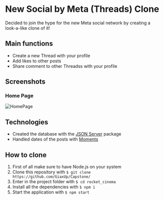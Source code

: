 # New Social by Meta (Threads) Clone

Decided to join the hype for the new Meta social network by creating a look-a-like clone of it!

## Main functions
* Create a new Thread with your profile
* Add likes to other posts
* Share comment to other Threadss with your profile

## Screenshots
### Home Page
![HomePage](https://i.ibb.co/zZQ7XgM/sample.png)

## Technologies
* Created the database with the [JSON Server](https://www.npmjs.com/package/json-server) package
* Handled dates of the posts with [Moments](https://www.npmjs.com/package/moment)

## How to clone
1. First of all make sure to have Node.js on your system
2. Clone this repository with `$ git clone https://github.com/GiaxUp/Capstone/`
3. Enter in the project folder with `$ cd rocket_cinema`
4. Install all the dependencies with `$ npm i`
5. Start the application with `$ npm start` 
